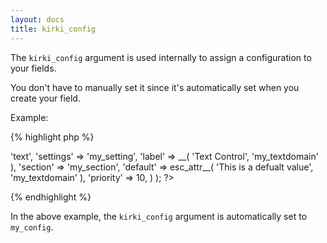 ```yaml
---
layout: docs
title: kirki_config
---
```



The `kirki_config` argument is used internally to assign a configuration to your fields.

You don't have to manually set it since it's automatically set when you create your field.

Example:

{% highlight php %}
<?php
Kirki::add_field( 'my_config', array(
    'type'        => 'text',
    'settings'    => 'my_setting',
    'label'       => __( 'Text Control', 'my_textdomain' ),
    'section'     => 'my_section',
    'default'     => esc_attr__( 'This is a defualt value', 'my_textdomain' ),
    'priority'    => 10,
) );
?>
{% endhighlight %}

In the above example, the `kirki_config` argument is automatically set to `my_config`.
